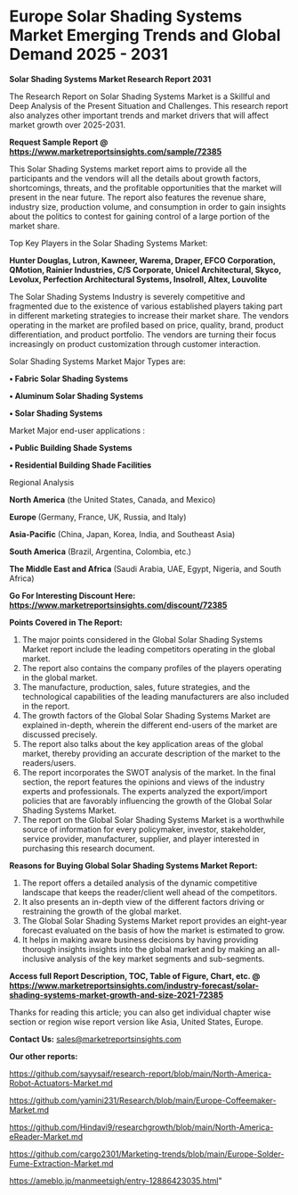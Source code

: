 # Europe Solar Shading Systems Market Emerging Trends and Global Demand 2025 - 2031

<strong>Solar Shading Systems Market Research Report 2031</strong>

The Research Report on Solar Shading Systems Market is a Skillful and Deep Analysis of the Present Situation and Challenges. This research report also analyzes other important trends and market drivers that will affect market growth over 2025-2031.

<strong>Request Sample Report @ <a href=https://www.marketreportsinsights.com/sample/72385>https://www.marketreportsinsights.com/sample/72385</a></strong>

This Solar Shading Systems market report aims to provide all the participants and the vendors will all the details about growth factors, shortcomings, threats, and the profitable opportunities that the market will present in the near future. The report also features the revenue share, industry size, production volume, and consumption in order to gain insights about the politics to contest for gaining control of a large portion of the market share.

Top Key Players in the Solar Shading Systems Market:

<strong>Hunter Douglas, Lutron, Kawneer, Warema, Draper, EFCO Corporation, QMotion, Rainier Industries, C/S Corporate, Unicel Architectural, Skyco, Levolux, Perfection Architectural Systems, Insolroll, Altex, Louvolite</strong>

The Solar Shading Systems Industry is severely competitive and fragmented due to the existence of various established players taking part in different marketing strategies to increase their market share. The vendors operating in the market are profiled based on price, quality, brand, product differentiation, and product portfolio. The vendors are turning their focus increasingly on product customization through customer interaction.

Solar Shading Systems Market Major Types are:

<strong>• Fabric Solar Shading Systems

• Aluminum Solar Shading Systems

• Solar Shading Systems</strong>

Market Major end-user applications :

<strong>• Public Building Shade Systems

• Residential Building Shade Facilities</strong>

Regional Analysis

</u><strong><b>North America</b></strong> (the United States, Canada, and Mexico)

<strong><b>Europe </b></strong>(Germany, France, UK, Russia, and Italy)

<strong><b>Asia-Pacific</b></strong> (China, Japan, Korea, India, and Southeast Asia)

<strong><b>South America</b></strong> (Brazil, Argentina, Colombia, etc.)

<strong><b>The Middle East and Africa</b></strong> (Saudi Arabia, UAE, Egypt, Nigeria, and South Africa)

<strong>Go For Interesting Discount Here: <a href=https://www.marketreportsinsights.com/discount/72385>https://www.marketreportsinsights.com/discount/72385</a></strong>

<strong>Points Covered in The Report:</strong>
<ol>
  <li>The major points considered in the Global Solar Shading Systems Market report include the leading competitors operating in the global market.</li>
  <li>The report also contains the company profiles of the players operating in the global market.</li>
  <li>The manufacture, production, sales, future strategies, and the technological capabilities of the leading manufacturers are also included in the report.</li>
  <li>The growth factors of the Global Solar Shading Systems Market are explained in-depth, wherein the different end-users of the market are discussed precisely.</li>
  <li>The report also talks about the key application areas of the global market, thereby providing an accurate description of the market to the readers/users.</li>
  <li>The report incorporates the SWOT analysis of the market. In the final section, the report features the opinions and views of the industry experts and professionals. The experts analyzed the export/import policies that are favorably influencing the growth of the Global Solar Shading Systems Market.</li>
  <li>The report on the Global Solar Shading Systems Market is a worthwhile source of information for every policymaker, investor, stakeholder, service provider, manufacturer, supplier, and player interested in purchasing this research document.</li>
</ol>
<strong>Reasons for Buying Global Solar Shading Systems Market Report:</strong>

<ol>
  <li>The report offers a detailed analysis of the dynamic competitive landscape that keeps the reader/client well ahead of the competitors.</li>
  <li>It also presents an in-depth view of the different factors driving or restraining the growth of the global market.</li>
  <li>The Global Solar Shading Systems Market report provides an eight-year forecast evaluated on the basis of how the market is estimated to grow.</li>
  <li>It helps in making aware business decisions by having providing thorough insights insights into the global market and by making an all-inclusive analysis of the key market segments and sub-segments.</li>
</ol>
<strong>Access full Report Description, TOC, Table of Figure, Chart, etc. @ <a href=https://www.marketreportsinsights.com/industry-forecast/solar-shading-systems-market-growth-and-size-2021-72385>https://www.marketreportsinsights.com/industry-forecast/solar-shading-systems-market-growth-and-size-2021-72385</a></strong>


Thanks for reading this article; you can also get individual chapter wise section or region wise report version like Asia, United States, Europe.

<strong>Contact Us:</strong>
sales@marketreportsinsights.com

<strong>Our other reports:</strong>

<a href=https://github.com/sayysaif/research-report/blob/main/North-America-Robot-Actuators-Market.md>https://github.com/sayysaif/research-report/blob/main/North-America-Robot-Actuators-Market.md</a>

<a href=https://github.com/yamini231/Research/blob/main/Europe-Coffeemaker-Market.md>https://github.com/yamini231/Research/blob/main/Europe-Coffeemaker-Market.md</a>

<a href=https://github.com/Hindavi9/researchgrowth/blob/main/North-America-eReader-Market.md>https://github.com/Hindavi9/researchgrowth/blob/main/North-America-eReader-Market.md</a>

<a href=https://github.com/cargo2301/Marketing-trends/blob/main/Europe-Solder-Fume-Extraction-Market.md>https://github.com/cargo2301/Marketing-trends/blob/main/Europe-Solder-Fume-Extraction-Market.md</a>

<a href=https://ameblo.jp/manmeetsigh/entry-12886423035.html>https://ameblo.jp/manmeetsigh/entry-12886423035.html</a>"
